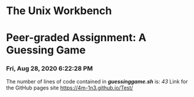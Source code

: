 # The Unix Workbench
# Peer-graded Assignment: A Guessing Game
### Fri, Aug 28, 2020  6:22:28 PM
The number of lines of code contained in ***guessinggame.sh*** is: *43* 
Link for the GitHub pages site https://4m-1n3.github.io/Test/ 
